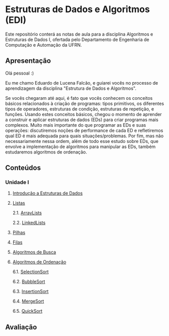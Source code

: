 # Estruturas de Dados e Algoritmos (EDI)

Este repositório conterá as notas de aula para a disciplina Algoritmos e Estruturas de Dados I, ofertada pelo Departamento de Engenharia de Computação e Automação da UFRN.

## Apresentação

Olá pessoal :)

Eu me chamo Eduardo de Lucena Falcão, e guiarei vocês no processo de aprendizagem da disciplina "Estrutura de Dados e Algoritmos".

Se vocês chegaram até aqui, é fato que vocês conhecem os conceitos básicos relacionados à criação de programas: tipos primitivos, os diferentes tipos de operadores, estruturas de condição, estruturas de repetição, e funções. Usando estes conceitos básicos, chegou o momento de aprender a construir e aplicar estruturas de dados (EDs) para criar programas mais complexos. Muito mais importante do que programar as EDs e suas operações: discutiremos noções de performance de cada ED e refletiremos qual ED é mais adequada para quais situações/problemas. Por fim, mas não necessariamente nessa ordem, além de todo esse estudo sobre EDs, que envolve a implementação de algoritmos para manipular as EDs, também estudaremos algoritmos de ordenação.

## Conteúdos

### Unidade I

1. [Introdução a Estruturas de Dados](conteudos/Introducao.md)

2. [Listas](conteudos/Listas.md)
    
    2.1. [ArrayLists](conteudos/ArrayLists.md)

    2.2. [LinkedLists](conteudos/LinkedLists.md)

3. [Pilhas](conteudos/Pilhas.md)

4. [Filas](conteudos/Filas.md)

5. [Algoritmos de Busca](conteudos/Busca.md)

6. [Algoritmos de Ordenação](conteudos/Ordenacao.md)

    6.1. [SelectionSort](conteudos/ordenacao/SelectionSort.md)

    6.2. [BubbleSort](conteudos/ordenacao/BubbleSort.md)

    6.3. [InsertionSort](conteudos/ordenacao/InsertionSort.md)

    6.4. [MergeSort](conteudos/ordenacao/MergeSort.md)

    6.5. [QuickSort](conteudos/ordenacao/QuickSort.md)
    
## Avaliação
